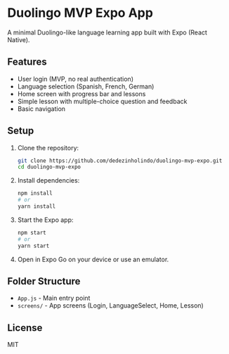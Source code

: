 # Duolingo MVP Expo App

A minimal Duolingo-like language learning app built with Expo (React Native).

## Features
- User login (MVP, no real authentication)
- Language selection (Spanish, French, German)
- Home screen with progress bar and lessons
- Simple lesson with multiple-choice question and feedback
- Basic navigation

## Setup
1. Clone the repository:
   ```sh
   git clone https://github.com/dedezinholindo/duolingo-mvp-expo.git
   cd duolingo-mvp-expo
   ```
2. Install dependencies:
   ```sh
   npm install
   # or
   yarn install
   ```
3. Start the Expo app:
   ```sh
   npm start
   # or
   yarn start
   ```
4. Open in Expo Go on your device or use an emulator.

## Folder Structure
- `App.js` - Main entry point
- `screens/` - App screens (Login, LanguageSelect, Home, Lesson)

## License
MIT 

